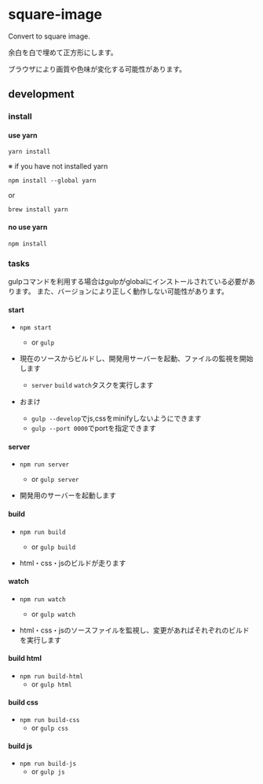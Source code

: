 # square-image

Convert to square image.

余白を白で埋めて正方形にします。

ブラウザにより画質や色味が変化する可能性があります。


## development

### install

#### use yarn

```
yarn install
```

※ if you have not installed yarn

```
npm install --global yarn
```
or
```
brew install yarn
```

#### no use yarn

```
npm install
```


### tasks

gulpコマンドを利用する場合はgulpがglobalにインストールされている必要があります。
また、バージョンにより正しく動作しない可能性があります。

#### start

- `npm start`
    - or `gulp`

- 現在のソースからビルドし、開発用サーバーを起動、ファイルの監視を開始します
    - `server` `build` `watch`タスクを実行します

- おまけ
    - `gulp --develop`でjs,cssをminifyしないようにできます
    - `gulp --port 0000`でportを指定できます

#### server

- `npm run server`
    - or `gulp server`

- 開発用のサーバーを起動します

#### build

- `npm run build`
    - or `gulp build`

- html・css・jsのビルドが走ります

#### watch

- `npm run watch`
    - or `gulp watch`

- html・css・jsのソースファイルを監視し、変更があればそれぞれのビルドを実行します

#### build html
- `npm run build-html`
    - or `gulp html`

#### build css
- `npm run build-css`
    - or `gulp css`

#### build js
- `npm run build-js`
    - or `gulp js`
